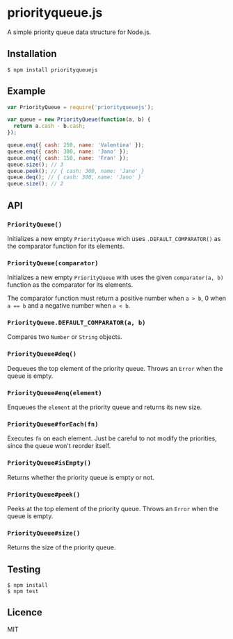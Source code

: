 # priorityqueue.js

A simple priority queue data structure for Node.js.

## Installation

```
$ npm install priorityqueuejs
```

## Example

```js
var PriorityQueue = require('priorityqueuejs');

var queue = new PriorityQueue(function(a, b) {
  return a.cash - b.cash;
});

queue.enq({ cash: 250, name: 'Valentina' });
queue.enq({ cash: 300, name: 'Jano' });
queue.enq({ cash: 150, name: 'Fran' });
queue.size(); // 3
queue.peek(); // { cash: 300, name: 'Jano' }
queue.deq(); // { cash: 300, name: 'Jano' }
queue.size(); // 2
```

## API

### `PriorityQueue()`

Initializes a new empty `PriorityQueue` wich uses `.DEFAULT_COMPARATOR()` as
the comparator function for its elements.

### `PriorityQueue(comparator)`

Initializes a new empty `PriorityQueue` with uses the given `comparator(a, b)`
function as the comparator for its elements.

The comparator function must return a positive number when `a > b`, 0 when
`a == b` and a negative number when `a < b`.

### `PriorityQueue.DEFAULT_COMPARATOR(a, b)`

Compares two `Number` or `String` objects.

### `PriorityQueue#deq()`

Dequeues the top element of the priority queue.
Throws an `Error` when the queue is empty.

### `PriorityQueue#enq(element)`

Enqueues the `element` at the priority queue and returns its new size.

### `PriorityQueue#forEach(fn)`

Executes `fn` on each element. Just be careful to not modify the priorities,
since the queue won't reorder itself.

### `PriorityQueue#isEmpty()`

Returns whether the priority queue is empty or not.

### `PriorityQueue#peek()`

Peeks at the top element of the priority queue.
Throws an `Error` when the queue is empty.

### `PriorityQueue#size()`

Returns the size of the priority queue.

## Testing

```
$ npm install
$ npm test
```

## Licence

MIT
